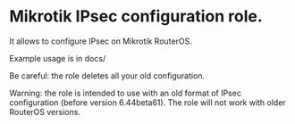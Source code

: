 # Mikrotik IPsec configuration role.

It allows to configure IPsec on Mikrotik RouterOS.

Example usage is in docs/

Be careful: the role deletes all your old configuration.


Warning: the role is intended to use with an old format of IPsec configuration (before version 6.44beta61).
The role will not work with older RouterOS versions.
